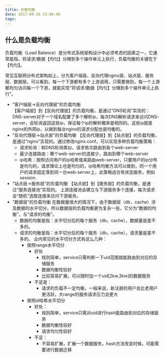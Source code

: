 ```yaml
---
title: 负载均衡
date: 2017-09-26 15:40:49
tags:
---
```


## 什么是负载均衡
   负载均衡（Load Balance）是分布式系统架构设计中必须考虑的因素之一，它通常是指，将请求/数据【均匀】分摊到多个操作单元上执行，负载均衡的关键在于【均匀】。
   
   常见互联网分布式架构如上，分为客户端层、反向代理nginx层、站点层、服务层、数据层。可以看到，每一个下游都有多个上游调用，只需要做到，每一个上游都均匀访问每一个下游，就能实现“将请求/数据【均匀】分摊到多个操作单元上执行”。
    
   *  "客户端层->反向代理层"的负载均衡    
      【客户端层】到【反向代理层】的负载均衡，是通过“DNS轮询”实现的：DNS-server对于一个域名配置了多个解析ip，每次DNS解析请求来访问DNS-server，会轮询返回这些ip，保证每个ip的解析概率是相同的。这些ip就是nginx的外网ip，以做到每台nginx的请求分配也是均衡的。
   * "反向代理层->站点层"的负载均衡
       【反向代理层】到【站点层】的负载均衡，是通过“nginx”实现的。通过修改nginx.conf，可以实现多种负载均衡策略：
        * 请求轮询：和DNS轮询类似，请求依次路由到各个web-server
        * 最少连接路由：哪个web-server的连接少，路由到哪个web-server
        * ip哈希：按照访问用户的ip哈希值来路由web-server，只要用户的ip分布是均匀的，请求理论上也是均匀的，ip哈希均衡方法可以做到，同一个用户的请求固定落到同一台web-server上，此策略适合有状态服务，例如session.
   * "站点层->服务层"的负载均衡
        【站点层】到【服务层】的负载均衡，是通过“服务连接池”实现的。
        上游连接池会建立与下游服务多个连接，每次请求会“随机”选取连接来访问下游服务。
   * "数据层"的负载均衡
      在数据量很大的情况下，由于数据层（db，cache）涉及数据的水平切分，所以数据层的负载均衡更为复杂一些，它分为“数据的均衡”，与“请求的均衡”。
      * 数据的均衡是指：水平切分后的每个服务（db，cache），数据量是差不多的。
      * 请求的均衡是指：水平切分后的每个服务（db，cache），请求量是差不多的。
      业内常见的水平切分方式有这么几种：
        * 按照range水平切分        
           * 好处
             * 规则简单，service只需判断一下uid范围就能路由到对应的存储服务
             * 数据均衡性较好
             * 比较容易扩展，可以随时加一个uid[2kw,3kw]的数据服务
           * 不足是：
             * 请求的负载不一定均衡，一般来说，新注册的用户会比老用户更活跃，大range的服务请求压力会更大
        * 按照id哈希水平切分
           * 好处：
             * 规则简单，service只需对uid进行hash能路由到对应的存储服务
             * 数据均衡性较好
             * 请求均匀性较好
           * 不足：
             * 不容易扩展，扩展一个数据服务，hash方法改变时候，可能需要进行数据迁移